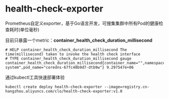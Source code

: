 # health-check-exporter
Prometheus自定义exporter，基于Go语言开发，可搜集集群中所有Pod的健康检查耗时(单位毫秒)

目前只暴露一个metric：**container_health_check_duration_millisecond**
```
# HELP container_health_check_duration_millisecond The time(millisecond) taken to invoke the health check interface
# TYPE container_health_check_duration_millisecond gauge
container_health_check_duration_millisecond{container_name="",namespace="kube-system",pod_name="coredns-67fc48b9d7-dtb9w"} 9.297547e+06
```

通过kubectl工具快速部署体验
```shell script
kubectl create deploy health-check-exporter --image=registry.cn-hangzhou.aliyuncs.com/clo/health-check-exporter:v1.0
```